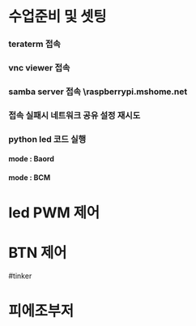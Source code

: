 # 수업준비 및 셋팅
### teraterm 접속

### vnc viewer 접속

### samba server 접속 \\raspberrypi.mshome.net

### 접속 실패시 네트워크 공유 설정 재시도


### python led 코드 실행 
#### mode : Baord
#### mode : BCM


# led PWM 제어

# BTN 제어

#tinker

# 피에조부저


